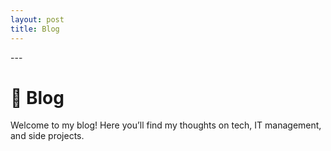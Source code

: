 ```yaml
---
layout: post
title: Blog
---
```

<link rel="stylesheet" href="/assets/style.css">
---

# 📝 Blog

Welcome to my blog! Here you’ll find my thoughts on tech, IT management, and side projects.

